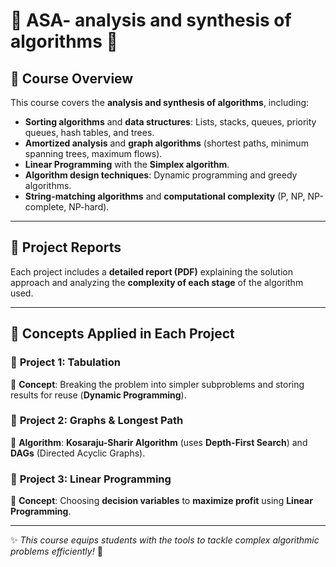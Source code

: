 # 🌟 **ASA- analysis and synthesis of algorithms** 🌟

## 📌 **Course Overview**
This course covers the **analysis and synthesis of algorithms**, including:
- **Sorting algorithms** and **data structures**: Lists, stacks, queues, priority queues, hash tables, and trees.
- **Amortized analysis** and **graph algorithms** (shortest paths, minimum spanning trees, maximum flows).
- **Linear Programming** with the **Simplex algorithm**.
- **Algorithm design techniques**: Dynamic programming and greedy algorithms.
- **String-matching algorithms** and **computational complexity** (P, NP, NP-complete, NP-hard).

---

## 📑 **Project Reports**
Each project includes a **detailed report (PDF)** explaining the solution approach and analyzing the **complexity of each stage** of the algorithm used.

---

## 🚀 **Concepts Applied in Each Project**

### 📌 **Project 1: Tabulation**  
🔹 **Concept**: Breaking the problem into simpler subproblems and storing results for reuse (**Dynamic Programming**).  

### 📌 **Project 2: Graphs & Longest Path**  
🔹 **Algorithm**: **Kosaraju-Sharir Algorithm** (uses **Depth-First Search**) and **DAGs** (Directed Acyclic Graphs).  

### 📌 **Project 3: Linear Programming**  
🔹 **Concept**: Choosing **decision variables** to **maximize profit** using **Linear Programming**.  

---

✨ *This course equips students with the tools to tackle complex algorithmic problems efficiently!* 🚀
